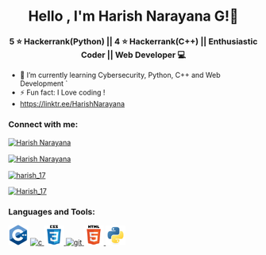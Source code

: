 <h1 align="center">Hello , I'm Harish Narayana G!👋</h1>
<h3 align="center">5 ⭐ Hackerrank(Python) || 4 ⭐ Hackerrank(C++) || Enthusiastic Coder || Web Developer 💻 </h3>

- 🔭 I’m currently learning Cybersecurity, Python, C++ and Web Development `
- ⚡ Fun fact: I Love coding !
- https://linktr.ee/HarishNarayana

<h3 align="left">Connect with me:</h3>
<p align="left">


<a href="https://www.linkedin.com/in/harish-narayana-868554217/" target="blank"><img align="center" src="https://www.maryville.edu/wp-content/uploads/2015/11/Linkedin-logo-1-550x550-300x300.png" alt="Harish Narayana" height="30" width="40" /></a>

<a href="https://www.instagram.com/harish_narayana_/?hl=en" target="blank"><img align="center" src="[(https://thumbs.dreamstime.com/b/insta-new-155631943.jpg)](https://www.google.com/url?sa=i&url=https%3A%2F%2Fcommons.wikimedia.org%2Fwiki%2FFile%3AInstagram_logo_2016.svg&psig=AOvVaw0se6fyhnjprBhlI__S4_CN&ust=1680884710625000&source=images&cd=vfe&ved=0CA0QjRxqFwoTCKiGqNPVlf4CFQAAAAAdAAAAABAD)" alt="Harish Narayana" height="30" width="40" /></a>

<a href="https://www.codechef.com/users/iamharish_17" target="blank"><img align="center" src="https://cdn.jsdelivr.net/npm/simple-icons@3.1.0/icons/codechef.svg" alt="harish_17" height="30" width="40" /></a>

<a href="https://www.hackerrank.com/g7harish" target="blank"><img align="center" src="https://upload.wikimedia.org/wikipedia/commons/6/65/HackerRank_logo.png" alt="Harish_17" height="30" width="40" /></a>

</p>

<h3 align="left">Languages and Tools:</h3>
<p align="left"> <img src="https://raw.githubusercontent.com/devicons/devicon/master/icons/cplusplus/cplusplus-original.svg" alt="cplusplus" width="40" height="40"/> </a> <a href="https://www.postgresql.org/" target="_blank"> <img src="https://www.zdnet.com/a/hub/i/r/2018/04/19/092cbf81-acac-4f3a-91a1-5a26abc1721f/thumbnail/770x578/5d78c50199e6a9242367b37892be8057/postgresql-logo.png" alt="c" width="40" height="40"/> </a><a href="https://www.w3schools.com/css/" target="_blank"> <img src="https://raw.githubusercontent.com/devicons/devicon/master/icons/css3/css3-original-wordmark.svg" alt="css3" width="40" height="40"/> </a><a href="https://git-scm.com/" target="_blank"> <img src="https://www.vectorlogo.zone/logos/git-scm/git-scm-icon.svg" alt="git" width="40" height="40"/> </a> <a href="https://www.w3.org/html/" target="_blank"> <img src="https://raw.githubusercontent.com/devicons/devicon/master/icons/html5/html5-original-wordmark.svg" alt="html5" width="40" height="40"/> </a>  </a> <a href="https://www.photoshop.com/en" target="_blank"><img src="https://raw.githubusercontent.com/devicons/devicon/master/icons/python/python-original.svg" alt="python" width="40" height="40"/> </a> </p>
